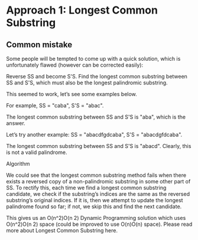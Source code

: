 # Approach 1: Longest Common Substring
## Common mistake

Some people will be tempted to come up with a quick solution, which is unfortunately flawed (however can be corrected easily):

Reverse SS and become S'S. Find the longest common substring between SS and S'S, which must also be the longest palindromic substring.

This seemed to work, let’s see some examples below.

For example, SS = "caba", S'S = "abac".

The longest common substring between SS and S'S is "aba", which is the answer.

Let’s try another example: SS = "abacdfgdcaba", S'S = "abacdgfdcaba".

The longest common substring between SS and S'S is "abacd". Clearly, this is not a valid palindrome.

Algorithm

We could see that the longest common substring method fails when there exists a reversed copy of a non-palindromic substring in some other part of SS. To rectify this, each time we find a longest common substring candidate, we check if the substring’s indices are the same as the reversed substring’s original indices. If it is, then we attempt to update the longest palindrome found so far; if not, we skip this and find the next candidate.

This gives us an O(n^2)O(n 2) Dynamic Programming solution which uses O(n^2)O(n 2) space (could be improved to use O(n)O(n) space). Please read more about Longest Common Substring here.
